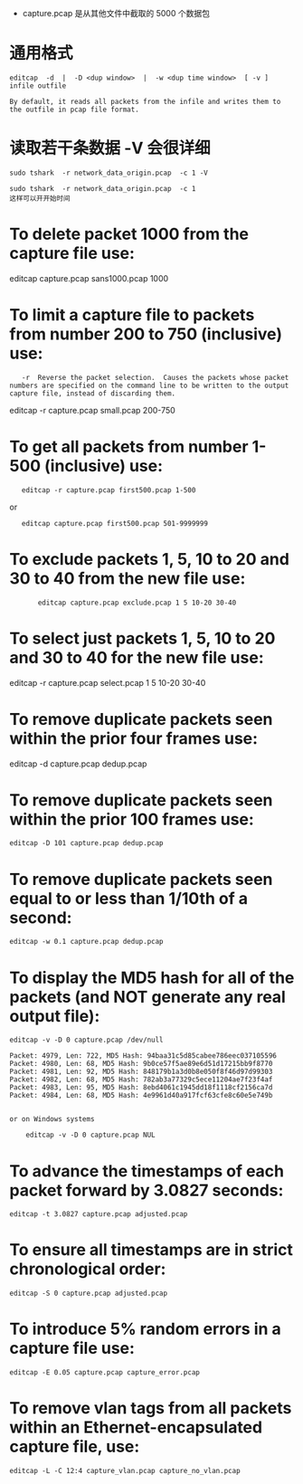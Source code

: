 
- capture.pcap 是从其他文件中截取的 5000 个数据包



# 通用格式 
	editcap  -d  |  -D <dup window>  |  -w <dup time window>  [ -v ] infile outfile
       
	By default, it reads all packets from the infile and writes them to the outfile in pcap file format.

# 读取若干条数据 -V 会很详细
	sudo tshark  -r network_data_origin.pcap  -c 1 -V

	sudo tshark  -r network_data_origin.pcap  -c 1
	这样可以开开始时间

#

# To delete packet 1000 from the capture file use:

   editcap capture.pcap sans1000.pcap 1000

# To limit a capture file to packets from number 200 to 750 (inclusive) use:
       -r  Reverse the packet selection.  Causes the packets whose packet numbers are specified on the command line to be written to the output capture file, instead of discarding them.

   editcap -r capture.pcap small.pcap 200-750

# To get all packets from number 1-500 (inclusive) use:

       editcap -r capture.pcap first500.pcap 1-500

   or

       editcap capture.pcap first500.pcap 501-9999999

# To exclude packets 1, 5, 10 to 20 and 30 to 40 from the new file use:

           editcap capture.pcap exclude.pcap 1 5 10-20 30-40

# To select just packets 1, 5, 10 to 20 and 30 to 40 for the new file use:

   editcap -r capture.pcap select.pcap 1 5 10-20 30-40

#  To remove duplicate packets seen within the prior four frames use:

   editcap -d capture.pcap dedup.pcap

# To remove duplicate packets seen within the prior 100 frames use:

    editcap -D 101 capture.pcap dedup.pcap

# To remove duplicate packets seen equal to or less than 1/10th of a second:

    editcap -w 0.1 capture.pcap dedup.pcap

# To display the MD5 hash for all of the packets (and NOT generate any real output file):

    editcap -v -D 0 capture.pcap /dev/null

	Packet: 4979, Len: 722, MD5 Hash: 94baa31c5d85cabee786eec037105596
	Packet: 4980, Len: 68, MD5 Hash: 9b0ce57f5ae89e6d51d17215bb9f8770
	Packet: 4981, Len: 92, MD5 Hash: 848179b1a3d0b8e050f8f46d97d99303
	Packet: 4982, Len: 68, MD5 Hash: 782ab3a77329c5ece11204ae7f23f4af
	Packet: 4983, Len: 95, MD5 Hash: 8ebd4061c1945dd18f1118cf2156ca7d
	Packet: 4984, Len: 68, MD5 Hash: 4e9961d40a917fcf63cfe8c60e5e749b


	or on Windows systems
	
	    editcap -v -D 0 capture.pcap NUL

# To advance the timestamps of each packet forward by 3.0827 seconds:

    editcap -t 3.0827 capture.pcap adjusted.pcap

# To ensure all timestamps are in strict chronological order:

    editcap -S 0 capture.pcap adjusted.pcap

# To introduce 5% random errors in a capture file use:

    editcap -E 0.05 capture.pcap capture_error.pcap

# To remove vlan tags from all packets within an Ethernet-encapsulated capture file, use:

    editcap -L -C 12:4 capture_vlan.pcap capture_no_vlan.pcap




